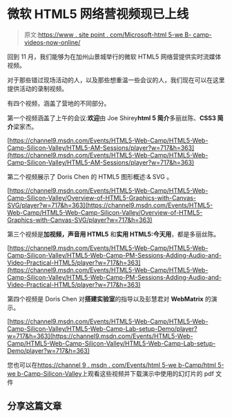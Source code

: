 # 微软 HTML5 网络营视频现已上线

> 原文:[https://www . site point . com/Microsoft-html 5-we B- camp-videos-now-online/](https://www.sitepoint.com/microsoft-html5-web-camp-videos-now-online/)

回到 11 月，我们能够为在加州山景城举行的微软 HTML5 网络营提供实时流媒体视频。

对于那些错过现场活动的人，以及那些想重温一些会议的人，我们现在可以在这里提供活动的录制视频。

有四个视频，涵盖了营地的不同部分。

第一个视频涵盖了上午的会议:**欢迎**由 Joe Shirey**html 5 简介**多丽丝陈、**CSS3 简介**梁家杰。

[https://channel9.msdn.com/Events/HTML5-Web-Camp/HTML5-Web-Camp-Silicon-Valley/HTML5-AM-Sessions/player?w=717&h=363](https://channel9.msdn.com/Events/HTML5-Web-Camp/HTML5-Web-Camp-Silicon-Valley/HTML5-AM-Sessions/player?w=717&h=363)

第二个视频展示了 Doris Chen 的 HTML5 图形概述:& SVG 。

[https://channel9.msdn.com/Events/HTML5-Web-Camp/HTML5-Web-Camp-Silicon-Valley/Overview-of-HTML5-Graphics-with-Canvas-SVG/player?w=717&h=363](https://channel9.msdn.com/Events/HTML5-Web-Camp/HTML5-Web-Camp-Silicon-Valley/Overview-of-HTML5-Graphics-with-Canvas-SVG/player?w=717&h=363)

第三个视频是**加视频，声音用 HTML5** 和**实用 HTML5:今天用**，都是多丽丝陈。

[https://channel9.msdn.com/Events/HTML5-Web-Camp/HTML5-Web-Camp-Silicon-Valley/HTML5-Web-Camp-PM-Sessions-Adding-Audio-and-Video-Practical-HTML5/player?w=717&h=363](https://channel9.msdn.com/Events/HTML5-Web-Camp/HTML5-Web-Camp-Silicon-Valley/HTML5-Web-Camp-PM-Sessions-Adding-Audio-and-Video-Practical-HTML5/player?w=717&h=363)

第四个视频是 Doris Chen 对**搭建实验室**的指导以及彭慧君对 **WebMatrix** 的演示。

[https://channel9.msdn.com/Events/HTML5-Web-Camp/HTML5-Web-Camp-Silicon-Valley/HTML5-Web-Camp-Lab-setup-Demo/player?w=717&h=363](https://channel9.msdn.com/Events/HTML5-Web-Camp/HTML5-Web-Camp-Silicon-Valley/HTML5-Web-Camp-Lab-setup-Demo/player?w=717&h=363)

您也可以在[https://channel 9 . msdn . com/Events/html 5-we b-Camp/html 5-we b-Camp-Silicon-Valley](https://channel9.msdn.com/Events/HTML5-Web-Camp/HTML5-Web-Camp-Silicon-Valley)上观看这些视频并下载演示中使用的幻灯片的 pdf 文件

## 分享这篇文章